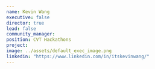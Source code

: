 ```yaml
---
name: Kevin Wang
executive: false
director: true
lead: false
community_manager:   
position: CVT Hackathons
project: 
image: ../assets/default_exec_image.png
linkedin: "https://www.linkedin.com/in/itskevinwang/"
---
```

